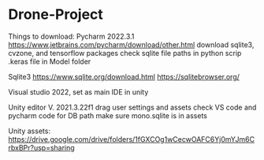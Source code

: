 # Drone-Project

Things to download:
Pycharm 2022.3.1
  https://www.jetbrains.com/pycharm/download/other.html
  download sqlite3, cvzone, and tensorflow packages
  check sqlite file paths in python scrip
  .keras file in Model folder
  
Sqlite3
  https://www.sqlite.org/download.html
  https://sqlitebrowser.org/
  
 Visual studio
    2022, set as main IDE in unity
 
 Unity editor V. 2021.3.22f1
   drag user settings and assets
   check VS code and pycharm code for DB path 
   make sure mono.sqlite is in assets
   
   Unity assets: https://drive.google.com/drive/folders/1fGXCOg1wCecwOAFC6Yj0mYJm6CrbxBPr?usp=sharing
